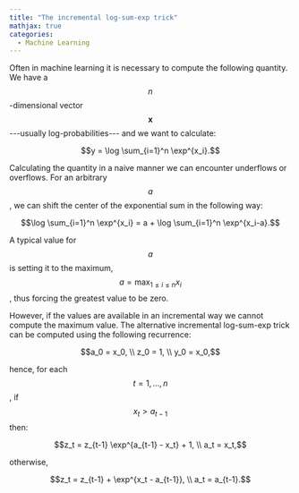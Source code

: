 ```yaml
---
title: "The incremental log-sum-exp trick"
mathjax: true
categories:
  - Machine Learning
---
```


Often in machine learning it is necessary to compute the following quantity. We have a $$n$$-dimensional vector $$\mathbf x$$---usually log-probabilities--- and we want to calculate:

$$y = \log \sum_{i=1}^n \exp^{x_i}.$$

Calculating the quantity in a naive manner we can encounter underflows or overflows. For an arbitrary $$a$$, we can shift the center of the exponential sum in the following way:

$$\log \sum_{i=1}^n \exp^{x_i} = a + \log \sum_{i=1}^n \exp^{x_i-a}.$$

A typical value for $$a$$ is setting it to the maximum, $$a = \max_{1\leq i \leq n} x_i$$, thus forcing the greatest value to be zero.

However, if the values are available in an incremental way we cannot compute the maximum value. The alternative incremental log-sum-exp trick can be computed using the following recurrence:

$$a_0 = x_0, \\ z_0 = 1, \\ y_0 = x_0,$$

hence, for each $$t=1,\ldots, n$$, if $$x_t > a_{t-1}$$ then: 

$$z_t = z_{t-1} \exp^{a_{t-1} - x_t} +  1, \\ a_t = x_t,$$

otherwise,

$$z_t = z_{t-1} +  \exp^{x_t - a_{t-1}}, \\ a_t = a_{t-1}.$$

